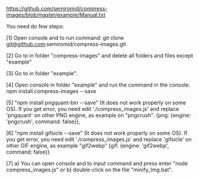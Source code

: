 https://github.com/semiromid/compress-images/blob/master/example/Manual.txt


﻿You need do few steps:


[1] Open console and to run command:
git clone git@github.com:semiromid/compress-images.git


[2] Go to in folder "compress-images" and delete all folders and files except "example"


[3] Go to in folder "example".


[4] Open console in folder "example" and run the command in the console: 
npm install compress-images --save


[5] "npm install pngquant-bin --save" (It does not work properly on some OS). If you get error, you need edit './compress_images.js' and replace 'pngquant' on other PNG engine, as example on "pngcrush".
{png: {engine: 'pngcrush', command: false}},


[6] "npm install gifsicle --save" (It does not work properly on some OS). If you get error, you need edit './compress_images.js' and replace 'gifsicle' on other GIF engine, as example "gif2webp"
{gif: {engine: 'gif2webp', command: false}}


[7] 
	a) You can open console and to input command and press enter "node compress_images.js" 
  	or 
	b) double-click on the file "minify_Img.bat".